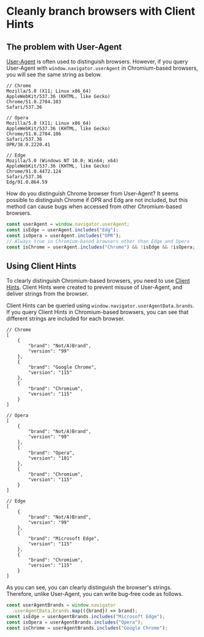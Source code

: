 # Cleanly branch browsers with Client Hints
## The problem with User-Agent
[User-Agent](https://developer.mozilla.org/en-US/docs/Web/HTTP/Headers/User-Agent) is often used to distinguish browsers. However, if you query User-Agent with `window.navigator.userAgent` in Chromium-based browsers, you will see the same string as below.
```
// Chrome
Mozilla/5.0 (X11; Linux x86_64) 
AppleWebKit/537.36 (KHTML, like Gecko) 
Chrome/51.0.2704.103 
Safari/537.36

// Opera
Mozilla/5.0 (X11; Linux x86_64) 
AppleWebKit/537.36 (KHTML, like Gecko) 
Chrome/51.0.2704.106 
Safari/537.36 
OPR/38.0.2220.41

// Edge
Mozilla/5.0 (Windows NT 10.0; Win64; x64) 
AppleWebKit/537.36 (KHTML, like Gecko) 
Chrome/91.0.4472.124 
Safari/537.36 
Edg/91.0.864.59
```

How do you distinguish Chrome browser from User-Agent?
It seems possible to distinguish Chrome if OPR and Edg are not included, but this method can cause bugs when accessed from other Chromium-based browsers.

```js
const userAgent = window.navigator.userAgent;
const isEdge = userAgent.includes("Edg");
const isOpera = userAgent.includes("OPR");
// Always true in Chromium-based browsers other than Edge and Opera
const isChrome = userAgent.includes("Chrome") && !isEdge && !isOpera;
```

## Using Client Hints
To clearly distinguish Chromium-based browsers, you need to use [Client Hints](https://developer.mozilla.org/en-US/docs/Web/API/User-Agent_Client_Hints_API). Client Hints were created to prevent misuse of User-Agent, and deliver strings from the browser.

Client Hints can be queried using `window.navigator.userAgentData.brands`.
If you query Client Hints in Chromium-based browsers, you can see that different strings are included for each browser.

```
// Chrome
[
    {
        "brand": "Not/A)Brand",
        "version": "99"
    },
    {
        "brand": "Google Chrome",
        "version": "115"
    },
    {
        "brand": "Chromium",
        "version": "115"
    }
]

// Opera
[
    {
        "brand": "Not/A)Brand",
        "version": "99"
    },
    {
        "brand": "Opera",
        "version": "101"
    },
    {
        "brand": "Chromium",
        "version": "115"
    }
]

// Edge
[
    {
        "brand": "Not/A)Brand",
        "version": "99"
    },
    {
        "brand": "Microsoft Edge",
        "version": "115"
    },
    {
        "brand": "Chromium",
        "version": "115"
    }
]
```

As you can see, you can clearly distinguish the browser's strings. Therefore, unlike User-Agent, you can write bug-free code as follows.
```js
const userAgentBrands = window.navigator
  .userAgentData.brands.map(({brand}) => brand);
const isEdge = userAgentBrands.includes("Microsoft Edge");
const isOpera = userAgentBrands.includes("Opera");
const isChrome = userAgentBrands.includes("Google Chrome");
```
